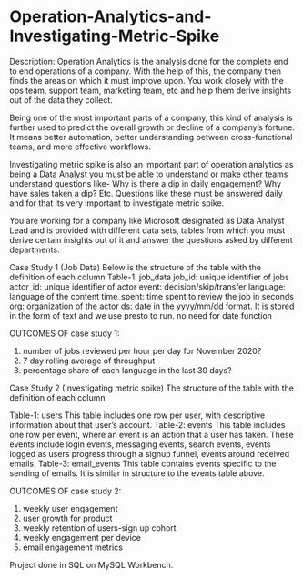 # Operation-Analytics-and-Investigating-Metric-Spike

Description:
Operation Analytics is the analysis done for the complete end to end operations of a company. With the help of this, the company then finds the areas on which it must improve upon. You work closely with the ops team, support team, marketing team, etc and help them derive insights out of the data they collect.

Being one of the most important parts of a company, this kind of analysis is further used to predict the overall growth or decline of a company’s fortune. It means better automation, better understanding between cross-functional teams, and more effective workflows.

Investigating metric spike is also an important part of operation analytics as being a Data Analyst you must be able to understand or make other teams understand questions like- Why is there a dip in daily engagement? Why have sales taken a dip? Etc. Questions like these must be answered daily and for that its very important to investigate metric spike.

You are working for a company like Microsoft designated as Data Analyst Lead and is provided with different data sets, tables from which you must derive certain insights out of it and answer the questions asked by different departments.

Case Study 1 (Job Data)
Below is the structure of the table with the definition of each column
Table-1: job_data
job_id: unique identifier of jobs
actor_id: unique identifier of actor
event: decision/skip/transfer
language: language of the content
time_spent: time spent to review the job in seconds
org: organization of the actor
ds: date in the yyyy/mm/dd format. It is stored in the form of text and we use presto to run. no need for date function

OUTCOMES OF case study 1:
1) number of jobs reviewed per hour per day for November 2020?
2) 7 day rolling average of throughput
3) percentage share of each language in the last 30 days?


Case Study 2 (Investigating metric spike)
The structure of the table with the definition of each column

Table-1: users
This table includes one row per user, with descriptive information about that user’s account.
Table-2: events
This table includes one row per event, where an event is an action that a user has taken. These events include login events, messaging events, search events, events logged as users progress through a signup funnel, events around received emails.
Table-3: email_events
This table contains events specific to the sending of emails. It is similar in structure to the events table above.

OUTCOMES OF case study 2:
1) weekly user engagement
2) user growth for product
3) weekly retention of users-sign up cohort
4) weekly engagement per device
5) email engagement metrics

Project done in SQL on MySQL Workbench.
